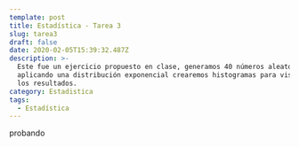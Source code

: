 ```yaml
---
template: post
title: Estadística - Tarea 3
slug: tarea3
draft: false
date: 2020-02-05T15:39:32.487Z
description: >-
  Este fue un ejercicio propuesto en clase, generamos 40 números aleatorios y
  aplicando una distribución exponencial crearemos histogramas para visualizar
  los resultados.
category: Estadistica
tags:
  - Estadística
---
```

probando
